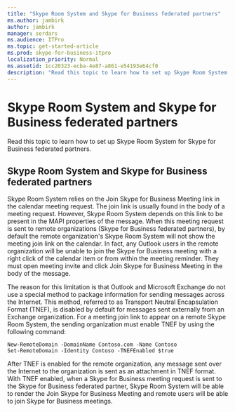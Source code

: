 ```yaml
---
title: "Skype Room System and Skype for Business federated partners"
ms.author: jambirk
author: jambirk
manager: serdars
ms.audience: ITPro
ms.topic: get-started-article
ms.prod: skype-for-business-itpro
localization_priority: Normal
ms.assetid: 1cc20323-ecba-4e87-a861-e54193e64cf0
description: "Read this topic to learn how to set up Skype Room System for Skype for Business federated partners."
---
```


# Skype Room System and Skype for Business federated partners
 
Read this topic to learn how to set up Skype Room System for Skype for Business federated partners.
  
## Skype Room System and Skype for Business federated partners

Skype Room System relies on the Join Skype for Business Meeting link in the calendar meeting request. The join link is usually found in the body of a meeting request. However, Skype Room System depends on this link to be present in the MAPI properties of the message. When this meeting request is sent to remote organizations (Skype for Business federated partners), by default the remote organization's Skype Room System will not show the meeting join link on the calendar. In fact, any Outlook users in the remote organization will be unable to join the Skype for Business meeting with a right click of the calendar item or from within the meeting reminder. They must open meeting invite and click Join Skype for Business Meeting in the body of the message. 
  
The reason for this limitation is that Outlook and Microsoft Exchange do not use a special method to package information for sending messages across the Internet. This method, referred to as Transport Neutral Encapsulation Format (TNEF), is disabled by default for messages sent externally from an Exchange organization. For a meeting join link to appear on a remote Skype Room System, the sending organization must enable TNEF by using the following command:
  
```
New-RemoteDomain -DomainName Contoso.com -Name Contoso
Set-RemoteDomain -Identity Contoso -TNEFEnabled $true
```

After TNEF is enabled for the remote organization, any message sent over the Internet to the organization is sent as an attachment in TNEF format. With TNEF enabled, when a Skype for Business meeting request is sent to the Skype for Business federated partner, Skype Room System will be able to render the Join Skype for Business Meeting and remote users will be able to join Skype for Business meetings. 